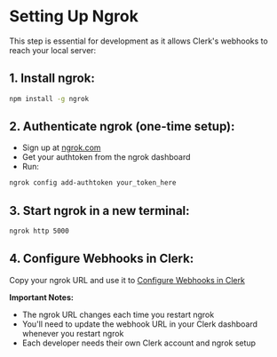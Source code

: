 # Setting Up Ngrok

This step is essential for development as it allows Clerk's webhooks to reach your local server:

## 1. Install ngrok:

```bash
npm install -g ngrok
```

## 2. Authenticate ngrok (one-time setup):

- Sign up at [ngrok.com](https://ngrok.com)
- Get your authtoken from the ngrok dashboard
- Run:

```bash
ngrok config add-authtoken your_token_here
```

## 3. Start ngrok in a new terminal:

```bash
ngrok http 5000
```

## 4. Configure Webhooks in Clerk:

Copy your ngrok URL and use it to [Configure Webhooks in Clerk](/docs/setup-clerk.md)

**Important Notes:**

- The ngrok URL changes each time you restart ngrok
- You'll need to update the webhook URL in your Clerk dashboard whenever you restart ngrok
- Each developer needs their own Clerk account and ngrok setup
